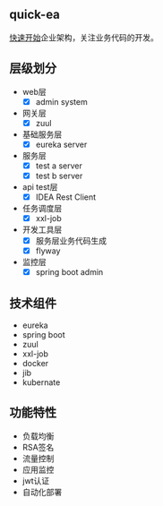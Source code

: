 ## quick-ea
[快速开始](https://github.com/bugjc/quick-ea/wiki/%E5%BF%AB%E9%80%9F%E5%BC%80%E5%A7%8B)企业架构，关注业务代码的开发。


## 层级划分
- web层
    - [x] admin system
- 网关层
    - [x] zuul
- 基础服务层
    - [x] eureka server
- 服务层
    - [x] test a server
    - [x] test b server
- api test层
    - [x] IDEA Rest Client
- 任务调度层
    - [x] xxl-job
- 开发工具层
    - [x] 服务层业务代码生成
    - [x] flyway
- 监控层
    - [x] spring boot admin

## 技术组件
- eureka
- spring boot
- zuul
- xxl-job
- docker
- jib
- kubernate

## 功能特性

- 负载均衡
- RSA签名
- 流量控制
- 应用监控
- jwt认证
- 自动化部署

